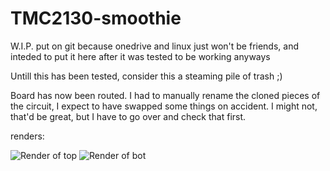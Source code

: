 # TMC2130-smoothie
W.I.P. put on git because onedrive and linux just won't be friends, and inteded to put it here after it was tested to be working anyways

Untill this has been tested, consider this a steaming pile of trash ;)

Board has now been routed. I had to manually rename the cloned pieces of the circuit, I expect to have swapped some things on accident. I might not, that'd be great, but I have to go over and check that first.

renders:

![Render of top](https://github.com/dumle29/TMC2130-smoothie/raw/master/TMC2130-smoothie-top.png)
![Render of bot](https://github.com/dumle29/TMC2130-smoothie/raw/master/TMC2130-smoothie-bot.png)